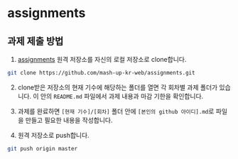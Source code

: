 # assignments

## 과제 제출 방법

1. [assignments](https://github.com/mash-up-kr-web/assignments) 원격 저장소를 자신의 로컬 저장소로 clone합니다.

```bash
git clone https://github.com/mash-up-kr-web/assignments.git
```

2. clone받은 저장소의 현재 기수에 해당하는 폴더를 열면 각 회차별 과제 폴더가 있습니다. 이 안의 `README.md` 파일에서 과제 내용과 마감 기한을 확인합니다.

3. 과제를 완료하면 `[현재 기수]/[회차]` 폴더 안에 `[본인의 github 아이디].md`로 파일을 만들고 필요한 내용을 작성합니다.

4. 원격 저장소로 push합니다.

```bash
git push origin master
```
